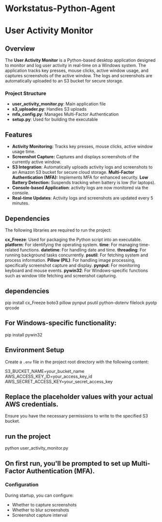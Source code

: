 # Workstatus-Python-Agent

# User Activity Monitor

## Overview
The **User Activity Monitor** is a Python-based desktop application designed to monitor and log user activity in real-time on a Windows system. The application tracks key presses, mouse clicks, active window usage, and captures screenshots of the active window. The logs and screenshots are automatically uploaded to an S3 bucket for secure storage.

### Project Structure

- **user_activity_monitor.py**: Main application file
- **s3_uploader.py**: Handles S3 uploads
- **mfa_config.py**: Manages Multi-Factor Authentication
- **setup.py**: Used for building the executable

## Features
- **Activity Monitoring:** Tracks key presses, mouse clicks, active window usage time.
- **Screenshot Capture:** Captures and displays screenshots of the currently active window.
- **S3 Integration**: Automatically uploads activity logs and screenshots to an Amazon S3 bucket for secure cloud storage.
**Multi-Factor Authentication (MFA):** Implements MFA for enhanced security.
**Low Battery Detection:** Suspends tracking when battery is low (for laptops).
- **Console-based Application**: activity logs are now monitored via the console.
- **Real-time Updates**: Activity logs and screenshots are updated every 5 minutes.

## Dependencies
The following libraries are required to run the project:

**cx_Freeze**: Used for packaging the Python script into an executable.
**platform**: For identifying the operating system.
**time**: For managing time-related functions.
**datetime**: For handling date and time.
**threading**: For running background tasks concurrently.
**psutil**: For fetching system and process information.
**Pillow (PIL)**: For handling image processing, specifically screenshot capture and display.
**pynput**: For monitoring keyboard and mouse events.
**pywin32**: For Windows-specific functions such as window title fetching and screenshot capturing.


## dependencies
pip install cx_Freeze boto3 pillow pynput psutil python-dotenv filelock pyotp qrcode

## For Windows-specific functionality:
pip install pywin32

## Environment Setup
Create a `.env` file in the project root directory with the following content:

S3_BUCKET_NAME=your_bucket_name
AWS_ACCESS_KEY_ID=your_access_key_id
AWS_SECRET_ACCESS_KEY=your_secret_access_key

## Replace the placeholder values with your actual AWS credentials.

 Ensure you have the necessary permissions to write to the specified S3 bucket.

## run the project
python user_activity_monitor.py

## On first run, you'll be prompted to set up Multi-Factor Authentication (MFA).

### Configuration

During startup, you can configure:
- Whether to capture screenshots
- Whether to blur screenshots
- Screenshot capture interval

